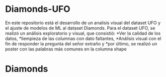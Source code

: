 # Diamonds-UFO
En este repositorio está el desarrollo de un analisis visual del dataset UFO y el ajuste de modelos de ML al dataset Diamonds.
Para el dataset UFO, se realizó un análisis exploratorio y visual, que consistió:
*Ver la calidad de los datos,
*liempieza de las columnas con dato faltantes,
*Análisis visual con el fin de responder la pregunta del señor extraño y 
*por último, se realizó un poster con las palabras más comunes en la columna shape
# Diamonds


